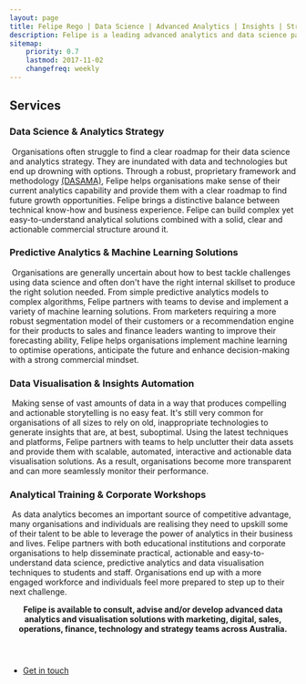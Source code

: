 ```yaml
---
layout: page
title: Felipe Rego | Data Science | Advanced Analytics | Insights | Strategy | feliperego.com.au
description: Felipe is a leading advanced analytics and data science partner, helping teams build, manage and enhance their data science and visualisation solutions in a strategically-aligned, commercially-oriented and customer-centred way.
sitemap:
    priority: 0.7
    lastmod: 2017-11-02
    changefreq: weekly
---
```

## Services


<h3>Data Science &amp; Analytics Strategy</h3>
<span class="image left"><img src="{{ "/images/analyticsstrategy1.jpg" | absolute_url }}" alt="" /></span> Organisations often struggle to find a clear roadmap for their data science and analytics strategy. They are inundated with data and technologies but end up drowning with options. Through a robust, proprietary framework and methodology <a href="https://feliperego.github.io/blog/2017/11/13/DASAMA-Analytics-Maturity-Model-Survey">(DASAMA)</a>, Felipe helps organisations make sense of their current analytics capability and provide them with a clear roadmap to find future growth opportunities. Felipe brings a distinctive balance between technical know-how and business experience. Felipe can build complex yet easy-to-understand analytical solutions combined with a solid, clear and actionable commercial structure around it.

<h3>Predictive Analytics &amp; Machine Learning Solutions</h3>
<span class="image right"><img src="{{ "/images/machinelearning1.jpg" | absolute_url }}" alt="" /></span> Organisations are generally uncertain about how to best tackle challenges using data science and often don't have the right internal skillset to produce the right solution needed. From simple predictive analytics models to complex algorithms, Felipe partners with teams to devise and implement a variety of machine learning solutions. From marketers requiring a more robust segmentation model of their customers or a recommendation engine for their products to sales and finance leaders wanting to improve their forecasting ability, Felipe helps organisations implement machine learning to optimise operations, anticipate the future and enhance decision-making with a strong commercial mindset.

<h3>Data Visualisation &amp; Insights Automation</h3>
<span class="image left"><img src="{{ "/images/datavisservice1.jpg" | absolute_url }}" alt="" /></span> Making sense of vast amounts of data in a way that produces compelling and actionable storytelling is no easy feat. It's still very common for organisations of all sizes to rely on old, inappropriate  technologies to generate insights that are, at best, suboptimal. Using the latest techniques and platforms, Felipe partners with teams to help unclutter their data assets and provide them with scalable, automated, interactive and actionable data visualisation solutions. As a result, organisations become more transparent and can more seamlessly monitor their performance.

<h3>Analytical Training &amp; Corporate Workshops</h3>
<span class="image right"><img src="{{ "/images/training1.jpg" | absolute_url }}" alt="" /></span> As data analytics becomes an important source of competitive advantage, many organisations and individuals are realising they need to upskill some of their talent to be able to leverage the power of analytics in their business and lives. Felipe partners with both educational institutions and corporate organisations to help disseminate practical, actionable and easy-to-understand data science, predictive analytics and data visualisation techniques to students and staff. Organisations end up with a more engaged workforce and individuals feel more prepared to step up to their next challenge. 

<header class="major">

<strong>Felipe is available to consult, advise and/or develop advanced data analytics and visualisation solutions with marketing, digital, sales, operations, finance, technology and strategy teams across Australia.</strong>
</header>


<ul class="actions fit small">
	<li><a href="mailto:felipe@feliperego.com.au" class="button special fit big">Get in touch</a></li>
</ul>

<!-- Go to www.addthis.com/dashboard to customize your tools --> <script type="text/javascript" src="//s7.addthis.com/js/300/addthis_widget.js#pubid=ra-5a5754f09a4aa453"></script>
